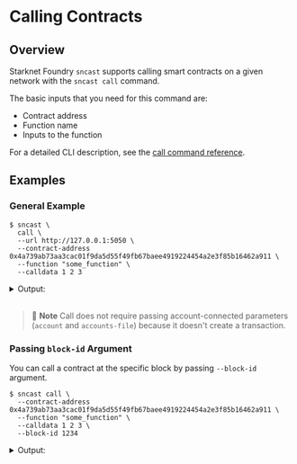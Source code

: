 # Calling Contracts

## Overview

Starknet Foundry `sncast` supports calling smart contracts on a given network with the `sncast call` command.

The basic inputs that you need for this command are:

- Contract address
- Function name
- Inputs to the function

For a detailed CLI description, see the [call command reference](../appendix/sncast/call.md).

## Examples

### General Example

```shell
$ sncast \
  call \
  --url http://127.0.0.1:5050 \
  --contract-address 0x4a739ab73aa3cac01f9da5d55f49fb67baee4919224454a2e3f85b16462a911 \
  --function "some_function" \
  --calldata 1 2 3
```

<details>
<summary>Output:</summary>

```shell
command: call
response: [0x1, 0x23, 0x4]
```
</details>
<br>

> 📝 **Note**
> Call does not require passing account-connected parameters (`account` and `accounts-file`) because it doesn't create a transaction.

### Passing `block-id` Argument

You can call a contract at the specific block by passing `--block-id` argument.

```shell
$ sncast call \
  --contract-address 0x4a739ab73aa3cac01f9da5d55f49fb67baee4919224454a2e3f85b16462a911 \
  --function "some_function" \
  --calldata 1 2 3 \
  --block-id 1234
```

<details>
<summary>Output:</summary>

```shell
command: call
response: [0x1, 0x23]
```
</details>
